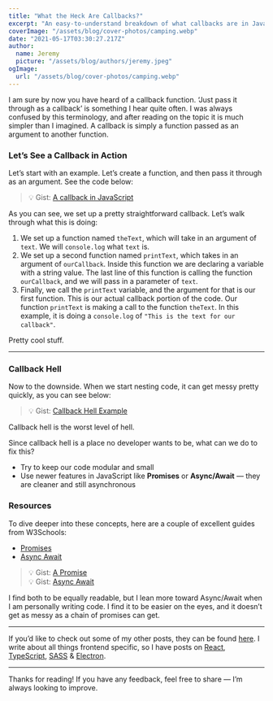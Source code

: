 ```yaml
---
title: "What the Heck Are Callbacks?"
excerpt: "An easy-to-understand breakdown of what callbacks are in JavaScript, with examples and solutions to callback hell."
coverImage: "/assets/blog/cover-photos/camping.webp"
date: "2021-05-17T03:30:27.217Z"
author:
  name: Jeremy
  picture: "/assets/blog/authors/jeremy.jpeg"
ogImage:
  url: "/assets/blog/cover-photos/camping.webp"
---
```


I am sure by now you have heard of a callback function. ‘Just pass it through as a callback’ is something I hear quite often. I was always confused by this terminology, and after reading on the topic it is much simpler than I imagined. A callback is simply a function passed as an argument to another function.

### Let’s See a Callback in Action

Let’s start with an example. Let’s create a function, and then pass it through as an argument. See the code below:

> 💡 Gist: [A callback in JavaScript](https://gist.github.com/jeremylgrice/b2f0cba049792f126265b1ed46fe75d3)

As you can see, we set up a pretty straightforward callback. Let’s walk through what this is doing:

1. We set up a function named `theText`, which will take in an argument of `text`. We will `console.log` what `text` is.
2. We set up a second function named `printText`, which takes in an argument of `ourCallback`. Inside this function we are declaring a variable with a string value. The last line of this function is calling the function `ourCallback`, and we will pass in a parameter of `text`.
3. Finally, we call the `printText` variable, and the argument for that is our first function. This is our actual callback portion of the code. Our function `printText` is making a call to the function `theText`. In this example, it is doing a `console.log` of `"This is the text for our callback"`.

Pretty cool stuff.

---

### Callback Hell

Now to the downside. When we start nesting code, it can get messy pretty quickly, as you can see below:

> 💡 Gist: [Callback Hell Example](https://gist.github.com/jeremylgrice/b0cb24ed8106b0d6ea9f0d0fc24e49bd)

Callback hell is the worst level of hell.

Since callback hell is a place no developer wants to be, what can we do to fix this?

- Try to keep our code modular and small
- Use newer features in JavaScript like **Promises** or **Async/Await** — they are cleaner and still asynchronous

### Resources

To dive deeper into these concepts, here are a couple of excellent guides from W3Schools:

- [Promises](https://www.w3schools.com/js/js_promise.asp)
- [Async Await](https://www.w3schools.com/js/js_async.asp)

> 💡 Gist: [A Promise](https://gist.github.com/jeremylgrice/775a8af00774107fdd1a80e31261bbe5)  
> 💡 Gist: [Async Await](https://gist.github.com/jeremylgrice/bf89ad84612f46f2dc7513080f5eaf00)

I find both to be equally readable, but I lean more toward Async/Await when I am personally writing code. I find it to be easier on the eyes, and it doesn’t get as messy as a chain of promises can get.

---

If you’d like to check out some of my other posts, they can be found [here](https://jgrice01.medium.com). I write about all things frontend specific, so I have posts on [React](https://jgrice01.medium.com/react-basics-lets-create-a-class-based-component-part-1-of-2-7249f7fac75e), [TypeScript](https://jgrice01.medium.com/typescript-understanding-the-basics-a2264759cd2d), [SASS](https://medium.com/codex/writing-better-sass-with-dynamic-class-generators-e486a0413d0d) & [Electron](https://jgrice01.medium.com/want-to-build-desktop-apps-using-js-say-hello-to-electron-4f862c3b4e38).

---

Thanks for reading! If you have any feedback, feel free to share — I’m always looking to improve.
